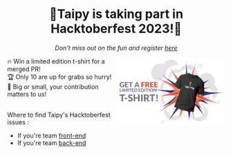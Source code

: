  # <div align="center"> 🎉Taipy is taking part in Hacktoberfest 2023!🎉 </div>

*<div align="center">Don't miss out on the fun and register [here](https://hacktoberfest.com/) </div>* 

<img align="right" src="white.png" alt="Taipy Logo" width="50%" ></img>

<div align="left">🔥 Win a limited edition t-shirt for a merged PR! </div>
<div align="left">🏆 Only 10 are up for grabs so hurry! </div>
<div align="left">🙌 Big or small, your contribution matters to us!
 </div>

<br>

Where to find Taipy's Hacktoberfest issues :
+ If you're team [front-end](https://github.com/Avaiga/taipy-gui)
+ If you're team [back-end](https://github.com/Avaiga/taipy-core)


